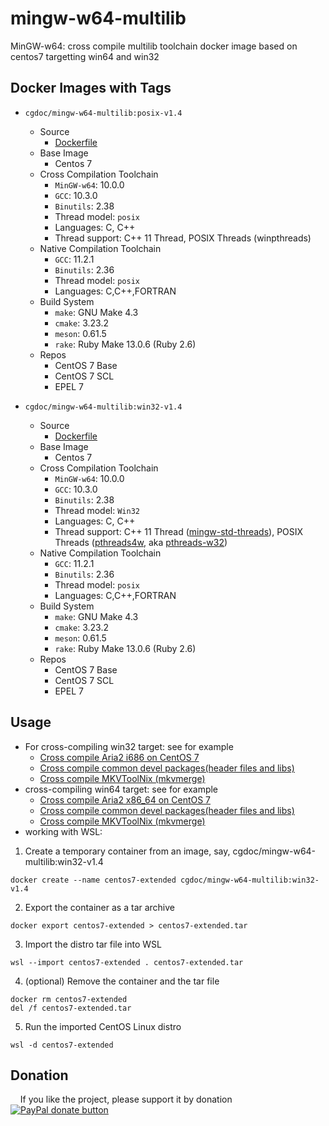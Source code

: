 # mingw-w64-multilib
MinGW-w64: cross compile multilib toolchain docker image based on centos7 targetting win64 and win32

## Docker Images with Tags
* `cgdoc/mingw-w64-multilib:posix-v1.4`
    * Source
        * [Dockerfile](https://github.com/Jesseatgao/mingw-w64-multilib/releases/tag/posix-v1.4)
	* Base Image
		* Centos 7
	* Cross Compilation Toolchain
		* `MinGW-w64`: 10.0.0
		* `GCC`: 10.3.0
		* `Binutils`: 2.38
		* Thread model: `posix`
		* Languages: C, C++
		* Thread support: C++ 11 Thread, POSIX Threads (winpthreads)
	* Native Compilation Toolchain
		* `GCC`: 11.2.1
		* `Binutils`: 2.36
		* Thread model: `posix`
		* Languages: C,C++,FORTRAN
	* Build System
		* `make`: GNU Make 4.3
		* `cmake`: 3.23.2
		* `meson`: 0.61.5
		* `rake`: Ruby Make 13.0.6 (Ruby 2.6)
	* Repos
		* CentOS 7 Base
		* CentOS 7 SCL
		* EPEL 7

* `cgdoc/mingw-w64-multilib:win32-v1.4`
    * Source
        * [Dockerfile](https://github.com/Jesseatgao/mingw-w64-multilib/releases/tag/win32-v1.4)
	* Base Image
		* Centos 7
	* Cross Compilation Toolchain
		* `MinGW-w64`: 10.0.0
		* `GCC`: 10.3.0
		* `Binutils`: 2.38
		* Thread model: `Win32`
		* Languages: C, C++
		* Thread support: C++ 11 Thread ([mingw-std-threads](https://github.com/meganz/mingw-std-threads)), POSIX Threads ([pthreads4w](https://sourceforge.net/projects/pthreads4w), aka [pthreads-w32](https://www.sourceware.org/pthreads-win32))
	* Native Compilation Toolchain
		* `GCC`: 11.2.1
		* `Binutils`: 2.36
		* Thread model: `posix`
		* Languages: C,C++,FORTRAN
	* Build System
		* `make`: GNU Make 4.3
		* `cmake`: 3.23.2
		* `meson`: 0.61.5
		* `rake`: Ruby Make 13.0.6 (Ruby 2.6)
	* Repos
		* CentOS 7 Base
		* CentOS 7 SCL
		* EPEL 7

## Usage
* For cross-compiling win32 target: see for example
    * [Cross compile Aria2 i686 on CentOS 7](https://github.com/Jesseatgao/aria2-patched-static-build/blob/master/Dockerfile.i686.mingw)
    * [Cross compile common devel packages(header files and libs)](https://github.com/Jesseatgao/mingw-w64-libs)
    * [Cross compile MKVToolNix (mkvmerge)](https://github.com/Jesseatgao/MKVToolNix-static-builds)
* cross-compiling win64 target: see for example
    * [Cross compile Aria2 x86_64 on CentOS 7](https://github.com/Jesseatgao/aria2-patched-static-build/blob/master/Dockerfile.x86_64.mingw)
    * [Cross compile common devel packages(header files and libs)](https://github.com/Jesseatgao/mingw-w64-libs)
    * [Cross compile MKVToolNix (mkvmerge)](https://github.com/Jesseatgao/MKVToolNix-static-builds)
* working with WSL:
1. Create a temporary container from an image, say, cgdoc/mingw-w64-multilib:win32-v1.4
```shell
docker create --name centos7-extended cgdoc/mingw-w64-multilib:win32-v1.4
```
2. Export the container as a tar archive
```shell
docker export centos7-extended > centos7-extended.tar
```
3. Import the distro tar file into WSL
```shell
wsl --import centos7-extended . centos7-extended.tar
```
4. (optional) Remove the container and the tar file
```shell
docker rm centos7-extended
del /f centos7-extended.tar
```
5. Run the imported CentOS Linux distro
```shell
wsl -d centos7-extended
```

## Donation
    If you like the project, please support it by donation
    [![PayPal donate button](https://img.shields.io/badge/paypal-donate-yellow.svg)](
    https://www.paypal.com/cgi-bin/webscr?cmd=_xclick&business=changxigao@gmail.com&item_name=Donation%20in%20support&currency_code=USD)